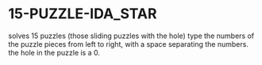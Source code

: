 # 15-PUZZLE-IDA_STAR
solves 15 puzzles (those sliding puzzles with the hole)
type the numbers of the puzzle pieces from left to right, with a space separating the numbers. the hole in the puzzle is a 0.
